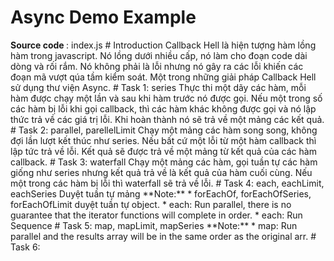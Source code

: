 <h1> Async Demo Example </h1>
<strong> Source code </strong>: index.js
# Introduction
Callback Hell là hiện tượng hàm lồng hàm trong javascript. Nó lồng dưới nhiều cấp, nó làm cho đoạn code dài dòng và rối rắm. Nó không phải là lỗi nhưng nó gây ra các lỗi khiến các đoạn mã vượt qúa tầm kiểm soát. Một trong những giải pháp Callback Hell sử dụng thư viện Async.
# Task 1: series
Thực thi một dãy các hàm, mỗi hàm được chạy một lần và sau khi hàm trước nó được gọi. Nếu một trong số các hàm bị lỗi khi gọi callback, thì các hàm khác không được gọi và nó lập thức trả về các giá trị lỗi. Khi hoàn thành nó sẽ trả về một mảng các kết quả.
# Task 2: parallel, parellelLimit
Chạy một mảng các hàm song song, không đợi lần lượt kết thúc như series. Nếu bất cứ một lỗi từ một hàm callback thì lập tức trả về lỗi. Kết quả sẽ được trả về một mảng từ kết quả của các hàm callback. 
# Task 3: waterfall
Chạy một mảng các hàm, gọi tuần tự các hàm giống như series nhưng kết quả trả về là kết quả của hàm cuối cùng. Nếu một trong các hàm bị lỗi thì waterfall sẽ trả về lỗi.
# Task 4: each, eachLimit, eachSeries
Duyệt tuần tự mảng
**Note:** 
* forEachOf, forEachOfSeries, forEachOfLimit duyệt tuần tự object.
* each: Run parallel, there is no guarantee that the iterator functions will complete in order.
* each: Run Sequence
# Task 5: map, mapLimit, mapSeries
**Note:**
* map: Run parallel and the results array will be in the same order as the original arr.
# Task 6: 

